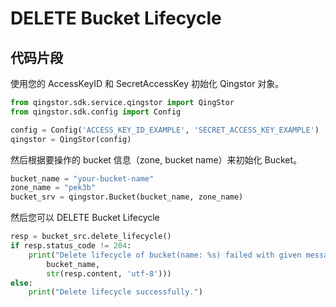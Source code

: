 # DELETE Bucket Lifecycle

## 代码片段

使用您的 AccessKeyID 和 SecretAccessKey 初始化 Qingstor 对象。

```python
from qingstor.sdk.service.qingstor import QingStor
from qingstor.sdk.config import Config

config = Config('ACCESS_KEY_ID_EXAMPLE', 'SECRET_ACCESS_KEY_EXAMPLE')
qingstor = QingStor(config)
```

然后根据要操作的 bucket 信息（zone, bucket name）来初始化 Bucket。

```python
bucket_name = "your-bucket-name"
zone_name = "pek3b"
bucket_srv = qingstor.Bucket(bucket_name, zone_name)
```

然后您可以 DELETE Bucket Lifecycle

```python
resp = bucket_src.delete_lifecycle()
if resp.status_code != 204:
    print("Delete lifecycle of bucket(name: %s) failed with given message: %s\n" % (
        bucket_name,
        str(resp.content, 'utf-8')))
else:
    print("Delete lifecycle successfully.")
```
